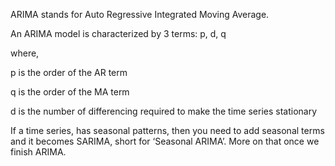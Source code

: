 ARIMA stands for Auto Regressive Integrated Moving Average.

An ARIMA model is characterized by 3 terms: p, d, q

where,

p is the order of the AR term

q is the order of the MA term

d is the number of differencing required to make the time series stationary

If a time series, has seasonal patterns, then you need to add seasonal terms and it becomes SARIMA, short for ‘Seasonal ARIMA’. More on that once we finish ARIMA.
